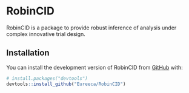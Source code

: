 
<!-- README.md is generated from README.Rmd. Please edit that file -->

# RobinCID

<!-- badges: start -->
<!-- badges: end -->

RobinCID is a package to provide robust inference of analysis under
complex innovative trial design.

## Installation

You can install the development version of RobinCID from
[GitHub](https://github.com/) with:

``` r
# install.packages("devtools")
devtools::install_github("Eureeca/RobinCID")
```
